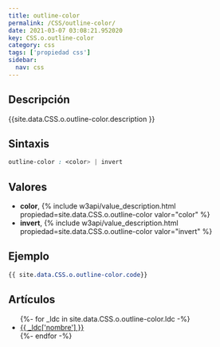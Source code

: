 ```yaml
---
title: outline-color
permalink: /CSS/outline-color/
date: 2021-03-07 03:08:21.952020
key: CSS.o.outline-color
category: css
tags: ['propiedad css']
sidebar: 
  nav: css
---
```


## Descripción
{{site.data.CSS.o.outline-color.description }}

## Sintaxis
~~~css
outline-color : <color> | invert
~~~

## Valores
* **color**,  {% include w3api/value_description.html propiedad=site.data.CSS.o.outline-color valor="color" %}
* **invert**,  {% include w3api/value_description.html propiedad=site.data.CSS.o.outline-color valor="invert" %}

## Ejemplo
~~~css
{{ site.data.CSS.o.outline-color.code}}
~~~

## Artículos
<ul>
{%- for _ldc in site.data.CSS.o.outline-color.ldc -%}
   <li>
       <a href="{{_ldc['url'] }}">{{ _ldc['nombre'] }}</a>
   </li>
{%- endfor -%}
</ul>
